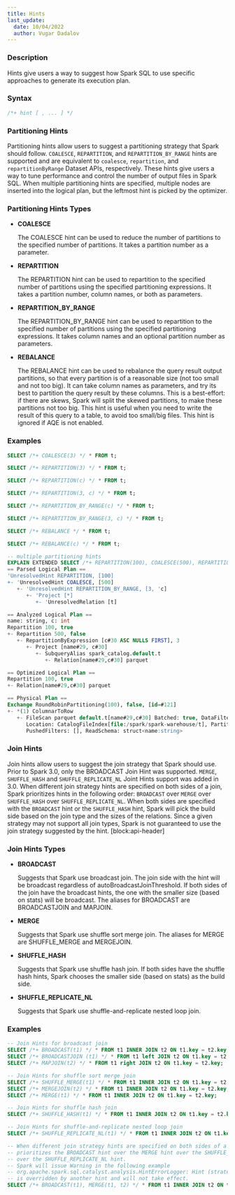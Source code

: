 ```yaml
---
title: Hints
last_update:
  date: 10/04/2022
  author: Vugar Dadalov
---
```


<!-- <head>
  <title>Hints</title>
  <meta
    name="description"
    content="Hints"
  />
</head> -->

### Description

Hints give users a way to suggest how Spark SQL to use specific approaches to generate its execution plan.

### Syntax

```sql
/*+ hint [ , ... ] */
```
### Partitioning Hints

Partitioning hints allow users to suggest a partitioning strategy that Spark should follow. `COALESCE`, `REPARTITION`, and `REPARTITION_BY_RANGE` hints are supported and are equivalent to `coalesce`, `repartition`, and `repartitionByRange` Dataset APIs, respectively. These hints give users a way to tune performance and control the number of output files in Spark SQL. When multiple partitioning hints are specified, multiple nodes are inserted into the logical plan, but the leftmost hint is picked by the optimizer.

### Partitioning Hints Types

- **COALESCE**

    The COALESCE hint can be used to reduce the number of partitions to the specified number of partitions. It 
    takes a partition number as a parameter.

- **REPARTITION**

    The REPARTITION hint can be used to repartition to the specified number of partitions using the specified 
    partitioning expressions. It takes a partition number, column names, or both as parameters.

- **REPARTITION_BY_RANGE**

    The REPARTITION_BY_RANGE hint can be used to repartition to the specified number of partitions using the 
    specified partitioning expressions. It takes column names and an optional partition number as parameters.

- **REBALANCE**

    The REBALANCE hint can be used to rebalance the query result output partitions, so that every partition is of 
    a reasonable size (not too small and not too big). It can take column names as parameters, and try its best to 
    partition the query result by these columns. This is a best-effort: if there are skews, Spark will split the skewed 
    partitions, to make these partitions not too big. This hint is useful when you need to write the result of this 
    query to a table, to avoid too small/big files. This hint is ignored if AQE is not enabled.

### Examples

```sql
SELECT /*+ COALESCE(3) */ * FROM t;

SELECT /*+ REPARTITION(3) */ * FROM t;

SELECT /*+ REPARTITION(c) */ * FROM t;

SELECT /*+ REPARTITION(3, c) */ * FROM t;

SELECT /*+ REPARTITION_BY_RANGE(c) */ * FROM t;

SELECT /*+ REPARTITION_BY_RANGE(3, c) */ * FROM t;

SELECT /*+ REBALANCE */ * FROM t;

SELECT /*+ REBALANCE(c) */ * FROM t;

-- multiple partitioning hints
EXPLAIN EXTENDED SELECT /*+ REPARTITION(100), COALESCE(500), REPARTITION_BY_RANGE(3, c) */ * FROM t;
== Parsed Logical Plan ==
'UnresolvedHint REPARTITION, [100]
+- 'UnresolvedHint COALESCE, [500]
   +- 'UnresolvedHint REPARTITION_BY_RANGE, [3, 'c]
      +- 'Project [*]
         +- 'UnresolvedRelation [t]

== Analyzed Logical Plan ==
name: string, c: int
Repartition 100, true
+- Repartition 500, false
   +- RepartitionByExpression [c#30 ASC NULLS FIRST], 3
      +- Project [name#29, c#30]
         +- SubqueryAlias spark_catalog.default.t
            +- Relation[name#29,c#30] parquet

== Optimized Logical Plan ==
Repartition 100, true
+- Relation[name#29,c#30] parquet

== Physical Plan ==
Exchange RoundRobinPartitioning(100), false, [id=#121]
+- *(1) ColumnarToRow
   +- FileScan parquet default.t[name#29,c#30] Batched: true, DataFilters: [], Format: Parquet,
      Location: CatalogFileIndex[file:/spark/spark-warehouse/t], PartitionFilters: [],
      PushedFilters: [], ReadSchema: struct<name:string>
```


### Join Hints

Join hints allow users to suggest the join strategy that Spark should use. Prior to Spark 3.0, only the BROADCAST Join Hint was supported. `MERGE`, `SHUFFLE_HASH` and `SHUFFLE_REPLICATE_NL` Joint Hints support was added in 3.0. When different join strategy hints are specified on both sides of a join, Spark prioritizes hints in the following order: `BROADCAST` over `MERGE` over `SHUFFLE_HASH` over `SHUFFLE_REPLICATE_NL`. When both sides are specified with the `BROADCAST` hint or the `SHUFFLE_HASH` hint, Spark will pick the build side based on the join type and the sizes of the relations. Since a given strategy may not support all join types, Spark is not guaranteed to use the join strategy suggested by the hint.
[block:api-header]

### Join Hints Types

- **BROADCAST**

    Suggests that Spark use broadcast join. The join side with the hint will be broadcast regardless of 
    autoBroadcastJoinThreshold. If both sides of the join have the broadcast hints, the one with the smaller size 
    (based on stats) will be broadcast. The aliases for BROADCAST are BROADCASTJOIN and MAPJOIN.

- **MERGE**

    Suggests that Spark use shuffle sort merge join. The aliases for MERGE are SHUFFLE_MERGE and 
    MERGEJOIN.

- **SHUFFLE_HASH**

    Suggests that Spark use shuffle hash join. If both sides have the shuffle hash hints, Spark chooses the smaller 
    side (based on stats) as the build side.

- **SHUFFLE_REPLICATE_NL**

    Suggests that Spark use shuffle-and-replicate nested loop join.

### Examples

```sql
-- Join Hints for broadcast join
SELECT /*+ BROADCAST(t1) */ * FROM t1 INNER JOIN t2 ON t1.key = t2.key;
SELECT /*+ BROADCASTJOIN (t1) */ * FROM t1 left JOIN t2 ON t1.key = t2.key;
SELECT /*+ MAPJOIN(t2) */ * FROM t1 right JOIN t2 ON t1.key = t2.key;

-- Join Hints for shuffle sort merge join
SELECT /*+ SHUFFLE_MERGE(t1) */ * FROM t1 INNER JOIN t2 ON t1.key = t2.key;
SELECT /*+ MERGEJOIN(t2) */ * FROM t1 INNER JOIN t2 ON t1.key = t2.key;
SELECT /*+ MERGE(t1) */ * FROM t1 INNER JOIN t2 ON t1.key = t2.key;

-- Join Hints for shuffle hash join
SELECT /*+ SHUFFLE_HASH(t1) */ * FROM t1 INNER JOIN t2 ON t1.key = t2.key;

-- Join Hints for shuffle-and-replicate nested loop join
SELECT /*+ SHUFFLE_REPLICATE_NL(t1) */ * FROM t1 INNER JOIN t2 ON t1.key = t2.key;

-- When different join strategy hints are specified on both sides of a join, Spark
-- prioritizes the BROADCAST hint over the MERGE hint over the SHUFFLE_HASH hint
-- over the SHUFFLE_REPLICATE_NL hint.
-- Spark will issue Warning in the following example
-- org.apache.spark.sql.catalyst.analysis.HintErrorLogger: Hint (strategy=merge)
-- is overridden by another hint and will not take effect.
SELECT /*+ BROADCAST(t1), MERGE(t1, t2) */ * FROM t1 INNER JOIN t2 ON t1.key = t2.key;
```